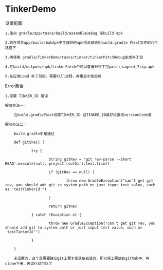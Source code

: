 # TinkerDemo

设置配置

	1.使用 gradle/app/tasks/build/assembleDebug 来build apk

	2.将在项目app/build/bakApk中生成好的apk信息赋值到build.gradle 的ext文件的几个路径下

	3.再使用 gradle/TinkerDemo/tasks/tinker/tinkerPatchDebug生成补丁包

	4.在build/outputs/apk/tinkerPatch中可以查看到补丁包patch_signed_7zip.apk

	5.在应用Load 补丁包后，需要kill进程，再重启才能加载


Error集合

	1.设置 TINKER_ID 错误

	解决方法一：

		在build.gradle的ext设置TINKER_ID 且TINKER_ID最好设置成versionCode值

	解决办法二：

		build.gradle中是通过

		def gitSha() {

				try {

						String gitRev = 'git rev-parse --short HEAD'.execute(null, project.rootDir).text.trim()

						if (gitRev == null) {

								throw new GradleException("can't get git rev, you should add git to system path or just input test value, such as 'testTinkerId'")

						}

						return gitRev

				} catch (Exception e) {

						throw new GradleException("can't get git rev, you should add git to system path or just input test value, such as 'testTinkerId'")

				}

		}

		来设置的，这个是需要建立git工程才能获取到值的，所以将工程放到github中，再clone下来，再运行就可以了
